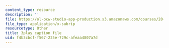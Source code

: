 ```yaml
---
content_type: resource
description: ''
file: https://ol-ocw-studio-app-production.s3.amazonaws.com/courses/20-219-becoming-the-next-bill-nye-writing-and-hosting-the-educational-show-january-iap-2015/f4b3cbcff567225e729cafeaa4807a7d_17uL1VoaWTQ.srt
file_type: application/x-subrip
resourcetype: Other
title: 3play caption file
uid: f4b3cbcf-f567-225e-729c-afeaa4807a7d
---
```

